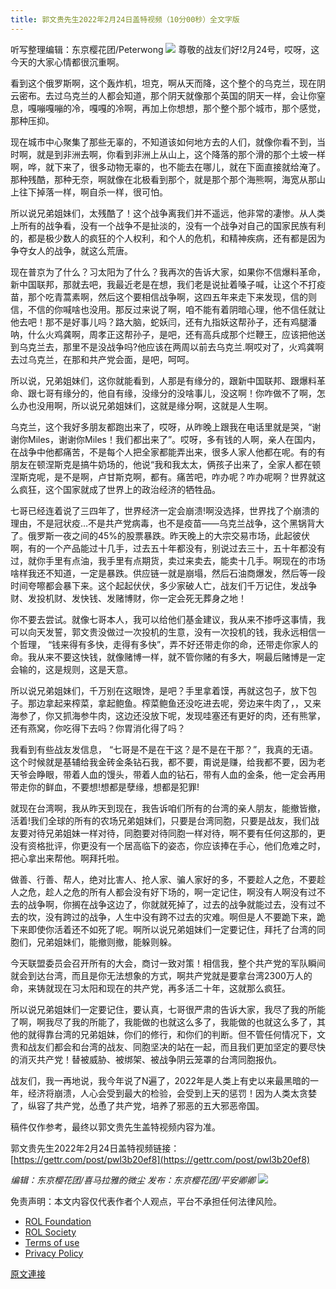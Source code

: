 ```yaml
---
title: 郭文贵先生2022年2月24日盖特视频（10分00秒）全文字版
---
```


听写整理编辑：东京樱花团/Peterwong
![](https://assets.gnews.org/wp-content/uploads/2022/02/022511.png)
尊敬的战友们好!2月24号，哎呀，这今天的大家心情都很沉重啊。

看到这个俄罗斯啊，这个轰炸机，坦克，啊从天而降，这个整个的乌克兰，现在阴云密布。去过乌克兰的人都会知道，那个阴天就像那个英国的阴天一样，会让你窒息，嘎嘣嘎嘣的冷，嘎嘎的冷啊，再加上你想想，那个整个那个城市，那个感觉，那种压抑。

现在城市中心聚集了那些无辜的，不知道该如何地方去的人们，就像你看不到，当时啊，就是到非洲去啊，你看到非洲上从山上，这个降落的那个滑的那个土坡一样啊，哗，就下来了，很多动物无辜的，也不能去在哪儿，就在下面直接就给淹了。那种残酷，那种无奈，啊就像在北极看到那个，就是那个那个海熊啊，海宽从那山上往下掉落一样，啊自杀一样，很可怕。

所以说兄弟姐妹们，太残酷了！这个战争离我们并不遥远，他非常的凄惨。从人类上所有的战争看，没有一个战争不是扯淡的，没有一个战争对自己的国家民族有利的，都是极少数人的疯狂的个人权利，和个人的危机，和精神疾病，还有都是因为争夺女人的战争，就这么荒唐。

现在普京为了什么？习太阳为了什么？我再次的告诉大家，如果你不信爆料革命，新中国联邦，那就去吧，我最近老是在想，我们老是说扯着嗓子喊，让这个不打疫苗，那个吃青蒿素啊，然后这个要相信战争啊，这四五年来走下来发现，信的则信，不信的你喊啥也没用。那反过来说了啊，咱不能有着阴暗心理，他不信任就让他去吧！那不是好事儿吗？路大脑，蛇妖闫，还有九指妖这帮孙子，还有鸡腿潘呐，什么火鸡龚啊，周孝正这帮孙子，是吧，还有高兵成那个烂鞭王，应该把他送到乌克兰去，那里不是没战争吗?他应该在两周以前去乌克兰.啊哎对了，火鸡龚啊去过乌克兰，在那和共产党会面，是吧，呵呵。

所以说，兄弟姐妹们，这你就能看到，人那是有缘分的，跟新中国联邦、跟爆料革命、跟七哥有缘分的，他自有缘，没缘分的没啥事儿，没这啊！你咋做不了啊，怎么办也没用啊，所以说兄弟姐妹们，这就是缘分啊，这就是人生啊。

乌克兰，这个我好多朋友都跑出来了，哎呀，从昨晚上跟我在电话里就是哭，“谢谢你Miles，谢谢你Miles！我们都出来了”。哎呀，多有钱的人啊，亲人在国内，在战争中他都痛苦，不是每个人把全家都能弄出来，很多人家人他都在呢。有的有朋友在顿涅斯克是搞牛奶场的，他说“我和我太太，俩孩子出来了，全家人都在顿涅斯克呢，是不是啊，卢甘斯克啊，都有。痛苦吧，咋办呢？咋办呢啊？世界就这么疯狂，这个国家就成了世界上的政治经济的牺牲品。

七哥已经连着说了三四年了，世界经济一定会崩溃!啊没选择，世界找了个崩溃的理由，不是冠状疫…不是共产党病毒，也不是疫苗——乌克兰战争，这个黑锅背大了。俄罗斯一夜之间的45%的股票暴跌。昨天晚上的大宗交易市场，此起彼伏啊，有的一个产品能过十几手，过去五十年都没有，别说过去三十，五十年都没有过，就你手里有点油，我手里有点期货，卖过来卖去，能卖十几手。啊现在的市场啥样我还不知道，一定是暴跌。供应链一就是崩塌，然后石油商爆发，然后等一段时间夸嚓都会暴下来。这个起起伏伏，多少家破人亡，战友们千万记住，发战争财、发投机财、发快钱、发赌博财，你一定会死无葬身之地！

你不要去尝试。就像七哥本人，我可以给他们基金建议，我从来不掺呼这事情，我可以向天发誓，郭文贵没做过一次投机的生意，没有一次投机的钱，我永远相信一个哲理， “钱来得有多快，走得有多快”，弄不好还带走你的命，还带走你家人的命。我从来不要这快钱，就像赌博一样，就不管你赌的有多大，啊最后赌博是一定会输的，这是规则，这是天意。

所以说兄弟姐妹们，千万别在这眼馋，是吧？手里拿着馍，再就这包子，放下包子。那边拿起来榨菜，拿起鲍鱼。榨菜鲍鱼还没吃进去呢，旁边来牛肉了，，又来海参了，你又抓海参牛肉，这边还没放下呢，发现哇塞还有更好的肉，还有熊掌，还有燕窝，你吃得下去吗？你胃消化得了吗？

我看到有些战友发信息， “七哥是不是在干这？是不是在干那？”，我真的无语。这个时候就是基辅给我金砖金条钻石我，都不要，甭说是赚，给我都不要，因为老天爷会睁眼，带着人血的馒头，带着人血的钻石，带有人血的金条，他一定会再用带走你的鲜血，不要想!想都是孽缘，想都是犯罪!

就现在台湾啊，我从昨天到现在，我告诉咱们所有的台湾的亲人朋友，能撤皆撤，活着!我们全球的所有的农场兄弟姐妹们，只要是台湾同胞，只要是战友，我们战友要对待兄弟姐妹一样对待，同胞要对待同胞一样对待，啊不要有任何这那的，更没有资格批评，你更没有一个居高临下的姿态，你应该捧在手心，他们危难之时，把心拿出来帮他。啊拜托啦。

做善、行善、帮人，绝对比害人、抢人家、骗人家好的多，不要趁人之危，不要趁人之危，趁人之危的所有人都会没有好下场的，啊一定记住，啊没有人啊没有过不去的战争啊，你搁在战争这边了，你就就死掉了，过去的战争就能过去，没有过不去的坎，没有跨过的战争，人生中没有跨不过去的灾难。啊但是人不要跪下来，跪下来即使你活着还不如死了呢。啊所以说兄弟姐妹们一定要记住，拜托了台湾的同胞们，兄弟姐妹们，能撤则撤，能躲则躲。

今天联盟委员会召开所有的大会，商讨一致对策！相信我，整个共产党的军队瞬间就会到达台湾，而且是你无法想象的方式，啊共产党就是要拿台湾2300万人的命，来铸就现在习太阳和现在的共产党，再多活二十年，这就那么疯狂。

所以说兄弟姐妹们一定要记住，要认真，七哥很严肃的告诉大家，我尽了我的所能了啊，啊我尽了我的所能了，我能做的也就这么多了，我能做的也就这么多了，其他的就得靠台湾的兄弟姐妹，你们的修行，和你们的判断。但不管任何情况下，文贵和战友们都会和台湾的战友、同胞坚决的站在一起，而且我们更加坚定的要尽快的消灭共产党！替被威胁、被绑架、被战争阴云笼罩的台湾同胞报仇。

战友们，我一再地说，我今年说了N遍了，2022年是人类上有史以来最黑暗的一年，经济将崩溃，人心会受到最大的检验，会受到上天的惩罚！因为人类太贪婪了，纵容了共产党，怂恿了共产党，培养了邪恶的五大邪恶帝国。

稿件仅作参考，最终以郭文贵先生盖特视频内容为准。

郭文贵先生2022年2月24日盖特视频链接：[https://gettr.com/post/pwl3b20ef8](https://gettr.com/post/pwl3b20ef8)

*编辑：东京樱花团/喜马拉雅的微尘
发布：东京樱花团/平安卿卿*
![](https://assets.gnews.org/wp-content/uploads/2022/02/IMG_0887.jpg)
 

免责声明：本文内容仅代表作者个人观点，平台不承担任何法律风险。

- [ROL Foundation](https://rolfoundation.org/)
- [ROL Society](https://rolsociety.org/)
- [Terms of use](https://gnews.org/terms-of-use-3/)
- [Privacy Policy](https://gnews.org/privacy-policy/)

[原文連接](https://gnews.org/zh-hans/2061757/)